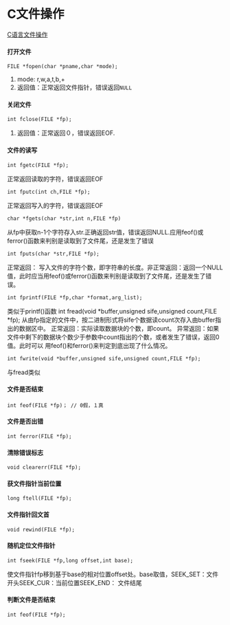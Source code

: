 C文件操作
=================
[C语言文件操作](http://www.cnblogs.com/likebeta/archive/2012/06/16/2551780.html)

#### 打开文件

    FILE *fopen(char *pname,char *mode);

1. mode: r,w,a,t,b,+
2. 返回值：正常返回文件指针，错误返回`NULL`


#### 关闭文件

    int fclose(FILE *fp);

1. 返回值：正常返回０，错误返回EOF.

#### 文件的读写

    int fgetc(FILE *fp); 
正常返回读取的字符，错误返回EOF

    int fputc(int ch,FILE *fp);
正常返回写入的字符，错误返回EOF

    char *fgets(char *str,int n,FILE *fp)
从fp中获取n-1个字符存入str.正确返回str值，错误返回NULL.应用feof()或ferror()函数来判别是读取到了文件尾，还是发生了错误

    int fputs(char *str,FILE *fp); 
正常返回： 写入文件的字符个数，即字符串的长度。非正常返回：返回一个NULL值，此时应当用feof()或ferror()函数来判别是读取到了文件尾，还是发生了错误。

    int fprintf(FILE *fp,char *format,arg_list); 
类似于printf()函数
    int fread(void *buffer,unsigned sife,unsigned count,FILE *fp); 
从由fp指定的文件中，按二进制形式将sife个数据读count次存入由buffer指出的数据区中。
正常返回：实际读取数据块的个数，即count。
异常返回：如果文件中剩下的数据块个数少于参数中count指出的个数，或者发生了错误，返回0值。此时可以
用feof()和ferror()来判定到底出现了什么情况。

    int fwrite(void *buffer,unsigned sife,unsigned count,FILE *fp);
与fread类似

#### 文件是否结束

    int feof(FILE *fp)； // 0假，１真　

#### 文件是否出错

    int ferror(FILE *fp);

#### 清除错误标志

    void clearerr(FILE *fp);

#### 获文件指针当前位置

    long ftell(FILE *fp);

#### 文件指针回文首

    void rewind(FILE *fp);

#### 随机定位文件指针

    int fseek(FILE *fp,long offset,int base); 

使文件指针fp移到基于base的相对位置offset处。base取值，SEEK_SET：文件开头SEEK_CUR：当前位置SEEK_END： 文件结尾

#### 判断文件是否结束

    int feof(FILE *fp);
